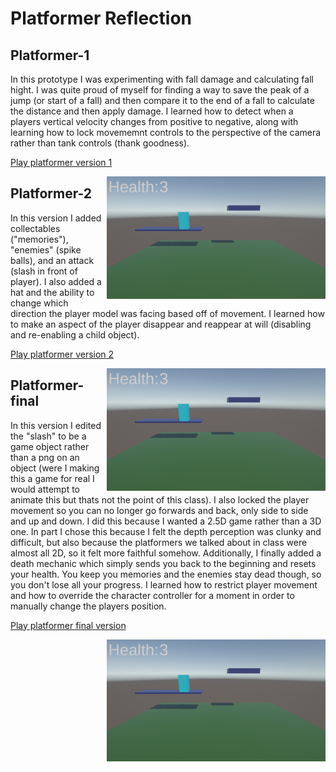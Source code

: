 # Platformer Reflection
## Platformer-1
In this prototype I was experimenting with fall damage and calculating fall hight. I was quite proud of myself for finding a way to save the peak of a jump (or start of a fall) and then compare it to the end of a fall to calculate the distance and then apply damage. I learned how to detect when a players vertical velocity changes from positive to negative, along with learning how to lock movememnt controls to the perspective of the camera rather than tank controls (thank goodness). 

[Play platformer version 1](https://cc3265a.github.io/game-dev-spring2025/builds/platformer-1/)

<img src="./images/platformer-1.png" alt="Platformer gameplay, its just 2 platforms and a bright blue rectangle" align="right" width="350">

## Platformer-2
In this version I added collectables ("memories"), "enemies" (spike balls), and an attack (slash in front of player). I also added a hat and the ability to change which direction the player model was facing based off of movement. I learned how to make an aspect of the player disappear and reappear at will (disabling and re-enabling a child object). 

[Play platformer version 2](https://cc3265a.github.io/game-dev-spring2025/builds/platformer-2/)

<img src="./images/platformer-1.png" alt="Platformer gameplay, there are now 7 platforms, 3 spike balls blocking the players way, and 1 red cube which is a memory to collect. The player now has a wizard hat and there is a sign explaining the controls." align="right" width="350">

## Platformer-final
In this version I edited the "slash" to be a game object rather than a png on an object (were I making this a game for real I would attempt to animate this but thats not the point of this class). I also locked the player movement so you can no longer go forwards and back, only side to side and up and down. I did this because I wanted a 2.5D game rather than a 3D one. In part I chose this because I felt the depth perception was clunky and difficult, but also because the platformers we talked about in class were almost all 2D, so it felt more faithful somehow. Additionally, I finally added a death mechanic which simply sends you back to the beginning and resets your health. You keep you memories and the enemies stay dead though, so you don't lose all your progress. I learned how to restrict player movement and how to override the character controller for a moment in order to manually change the players position. 

[Play platformer final version](https://cc3265a.github.io/game-dev-spring2025/builds/platformer-final/)

<img src="./images/platformer-1.png" alt="Platformer gameplay, the visuals of this version didn't change, but this time the camera view shows the starting position of the player and the new slash visual." align="right" width="350">



